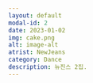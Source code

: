 ```yaml
---
layout: default
modal-id: 2
date: 2023-01-02
img: cake.png
alt: image-alt
atrist: NewJeans
category: Dance
description: 뉴진스 2집.
---
```

